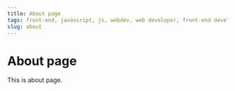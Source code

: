 ```yaml
---
title: About page
tags: front-end, javascript, js, webdev, web developer, front-end developer, web development
slug: about
---
```


# About page

This is about page.
